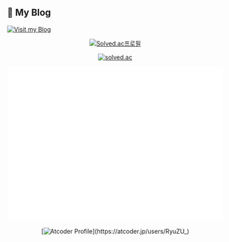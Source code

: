 ## 📖 My Blog

[![Visit my Blog](https://img.shields.io/badge/Blog-ryuzu.me-1DA1F2?style=flat-square&logo=book&logoColor=white)](https://ryuzu.me)

<div align="center">
  
[![Solved.ac프로필](http://mazassumnida.wtf/api/v2/generate_badge?boj=dbrua1222)](https://solved.ac/dbrua1222)

[![solved.ac](https://solvedac.junah.dev/v1/generate_badge?handle=dbrua1222)](https://solved.ac/profile/dbrua1222/arena)

[![Codeforces](https://raw.githubusercontent.com/RyuZU3747/cfstats/main/output/light_card.svg#gh-dark-mode-only)](https://codeforces.com/profile/RyuZU)

[![Atcoder Profile](https://atcoder-badge.kro.kr?id=RyuZU_)](https://atcoder.jp/users/RyuZU_)
</div>
